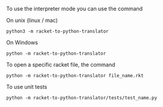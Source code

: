 To use the interpreter mode you can use the command

On unix (linux / mac) 

```python3 -m racket-to-python-translator```

On Windows

```python -m racket-to-python-translator```

To open a specific racket file, the command

```python -m racket-to-python-translator file_name.rkt```

To use unit tests 

```python -m racket-to-python-translator/tests/test_name.py```
